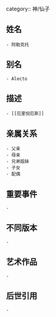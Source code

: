 category:: 神/仙子
## 姓名
	- 阿勒克托
## 别名
	- Alecto
## 描述
	- [[厄里倪厄斯]]
## 亲属关系
	- 父亲
	- 母亲
	- 兄弟姐妹
	- 子女
	- 配偶
## 重要事件
	-
## 不同版本
	-
## 艺术作品
	-
## 后世引用
	-
